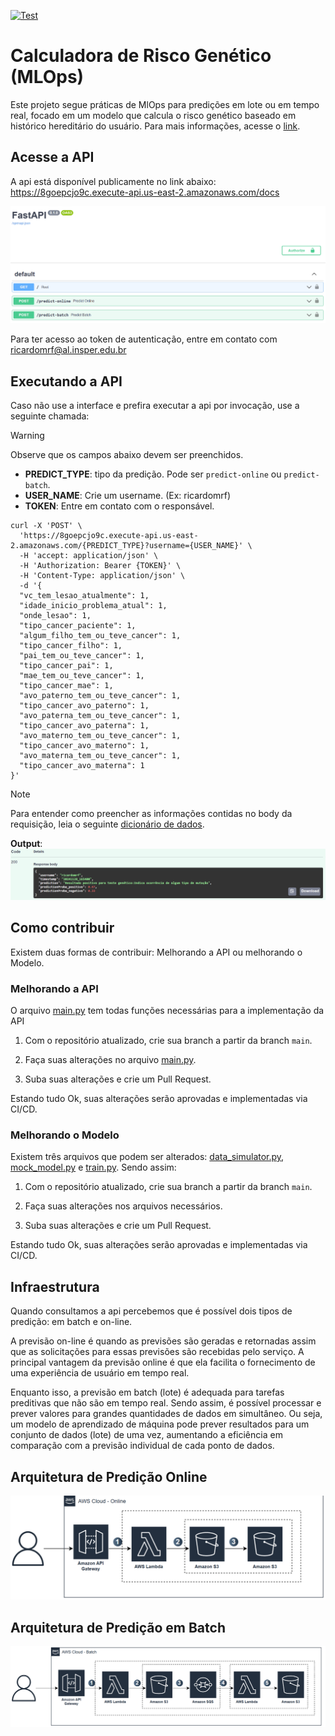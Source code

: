 <a href="https://github.com/RicardoMourao-py/mlops-predict-online-or-batch/actions/workflows/cicd.yaml" target="_blank"><img src="https://github.com/RicardoMourao-py/mlops-predict-online-or-batch/actions/workflows/cicd.yaml/badge.svg" alt="Test"></a>

# Calculadora de Risco Genético (MLOps)
Este projeto segue práticas de MlOps para predições em lote ou em tempo real, focado em um modelo que calcula o risco genético baseado em histórico hereditário do usuário. Para mais informações, acesse o [link](model/README.md).

## Acesse a API

A api está disponível publicamente no link abaixo:
https://8goepcjo9c.execute-api.us-east-2.amazonaws.com/docs

![alt text](img/api_interface.png)

Para ter acesso ao token de autenticação, entre em contato com ricardomrf@al.insper.edu.br

## Executando a API

Caso não use a interface e prefira executar a api por invocação, use a seguinte chamada:

> [!WARNING]
> Observe que os campos abaixo devem ser preenchidos.
> - **PREDICT_TYPE**: tipo da predição. Pode ser `predict-online` ou `predict-batch`.
> - **USER_NAME**: Crie um username. (Ex: ricardomrf)
> - **TOKEN**: Entre em contato com o responsável.

```
curl -X 'POST' \
  'https://8goepcjo9c.execute-api.us-east-2.amazonaws.com/{PREDICT_TYPE}?username={USER_NAME}' \
  -H 'accept: application/json' \
  -H 'Authorization: Bearer {TOKEN}' \
  -H 'Content-Type: application/json' \
  -d '{
  "vc_tem_lesao_atualmente": 1,
  "idade_inicio_problema_atual": 1,
  "onde_lesao": 1,
  "tipo_cancer_paciente": 1,
  "algum_filho_tem_ou_teve_cancer": 1,
  "tipo_cancer_filho": 1,
  "pai_tem_ou_teve_cancer": 1,
  "tipo_cancer_pai": 1,
  "mae_tem_ou_teve_cancer": 1,
  "tipo_cancer_mae": 1,
  "avo_paterno_tem_ou_teve_cancer": 1,
  "tipo_cancer_avo_paterno": 1,
  "avo_paterna_tem_ou_teve_cancer": 1,
  "tipo_cancer_avo_paterna": 1,
  "avo_materno_tem_ou_teve_cancer": 1,
  "tipo_cancer_avo_materno": 1,
  "avo_materna_tem_ou_teve_cancer": 1,
  "tipo_cancer_avo_materna": 1
}'
```

> [!NOTE]
> Para entender como preencher as informações contidas no body da requisição, leia o seguinte [dicionário de dados](model/simulator/README.md#dicionario-de-dados).

**Output**:
![alt text](img/output.png)

## Como contribuir

Existem duas formas de contribuir: Melhorando a API ou melhorando o Modelo.

### Melhorando a API
O arquivo [main.py](main.py) tem todas funções necessárias para a implementação da API

1. Com o repositório atualizado, crie sua branch a partir da branch `main`. 

2. Faça suas alterações no arquivo [main.py](main.py).

3. Suba suas alterações e crie um Pull Request. 

Estando tudo Ok, suas alterações serão aprovadas e implementadas via CI/CD.

### Melhorando o Modelo

Existem três arquivos que podem ser alterados: [data_simulator.py](model/simulator/data_simulator.py), [mock_model.py](model/mock_model.py) e [train.py](model/train.py). Sendo assim:

1. Com o repositório atualizado, crie sua branch a partir da branch `main`. 

2. Faça suas alterações nos arquivos necessários.

3. Suba suas alterações e crie um Pull Request. 

Estando tudo Ok, suas alterações serão aprovadas e implementadas via CI/CD.

## Infraestrutura
Quando consultamos a api percebemos que é possível dois tipos de predição: em batch e on-line. 

A previsão on-line é quando as previsões são geradas e retornadas assim que as solicitações para essas previsões são recebidas pelo serviço. A principal vantagem da previsão online é que ela facilita o fornecimento de uma experiência de usuário em tempo real.

Enquanto isso, a previsão em batch (lote) é adequada para tarefas preditivas que não são em tempo real. Sendo assim, é possível processar e prever valores para grandes quantidades de dados em simultâneo. Ou seja, um modelo de aprendizado de máquina pode prever resultados para um conjunto de dados (lote) de uma vez, aumentando a eficiência em comparação com a previsão individual de cada ponto de dados.

## Arquitetura de Predição Online

![alt text](img/predict_online.png)

## Arquitetura de Predição em Batch

![alt text](img/predict_batch.png)